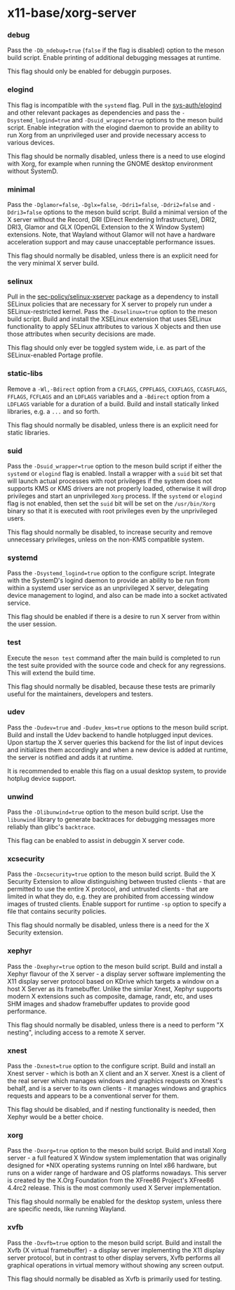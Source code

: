# x11-base/xorg-server

### debug
Pass the `-Db_ndebug=true` (`false` if the flag is disabled) option to the meson build script. Enable printing of additional debugging messages at runtime.

This flag should only be enabled for debuggin purposes.

### elogind
This flag is incompatible with the `systemd` flag. Pull in the [sys-auth/elogind](../sys-auth/elogind.md) and other relevant packages as dependencies and pass the `-Dsystemd_logind=true` and `-Dsuid_wrapper=true` options to the meson build script. Enable integration with the elogind daemon to provide an ability to run Xorg from an unprivileged user and provide necessary access to various devices.

This flag should be normally disabled, unless there is a need to use elogind with Xorg, for example when running the GNOME desktop environment without SystemD.

### minimal
Pass the `-Dglamor=false`, `-Dglx=false`, `-Ddri1=false`, `-Ddri2=false` and `-Ddri3=false` options to the meson build script. Build a minimal version of the X server without the Record, DRI (Direct Rendering Infrastructure), DRI2, DRI3, Glamor and GLX (OpenGL Extension to the X Window System) extensions. Note, that Wayland without Glamor will not have a hardware acceleration support and may cause unacceptable performance issues.

This flag should normally be disabled, unless there is an explicit need for the very minimal X server build.

### selinux
Pull in the [sec-policy/selinux-xserver](../sec-policy/selinux-xserver.md) package as a dependency to install SELinux policies that are necessary for X server to propely run under a SELinux-restricted kernel. Pass the `-Dxselinux=true` option to the meson build script. Build and install the XSELinux extension that uses SELinux functionality to apply SELinux attributes to various X objects and then use those attributes when security decisions are made.

This flag should only ever be toggled system wide, i.e. as part of the SELinux-enabled Portage profile.

### static-libs
Remove a `-Wl,-Bdirect` option from a `CFLAGS`, `CPPFLAGS`, `CXXFLAGS`, `CCASFLAGS`, `FFLAGS`, `FCFLAGS` and an `LDFLAGS` variables and a `-Bdirect` option from a `LDFLAGS` variable for a duration of a build. Build and install statically linked libraries, e.g. a `...` and so forth.

This flag should normally be disabled, unless there is an explicit need for static libraries.

### suid
Pass the `-Dsuid_wrapper=true` option to the meson build script if either the `systemd` or `elogind` flag is enabled. Install a wrapper with a `suid` bit set that will launch actual processes with root privileges if the system does not supports KMS or KMS drivers are not properly loaded, otherwise it will drop privileges and start an unprivileged `Xorg` process. If the `systemd` or `elogind` flag is not enabled, then set the `suid` bit will be set on the `/usr/bin/Xorg` binary so that it is executed with root privileges even by the unprivileged users.

This flag should normally be disabled, to increase security and remove unnecessary privileges, unless on the non-KMS compatible system.

### systemd
Pass the `-Dsystemd_logind=true` option to the configure script. Integrate with the SystemD's logind daemon to provide an ability to be run from within a systemd user service as an unprivileged X server, delegating device management to logind, and also can be made into a socket activated service.

This flag should be enabled if there is a desire to run X server from within the user session.

### test
Execute the `meson test` command after the main build is completed to run the test suite provided with the source code and check for any regressions. This will extend the build time.

This flag should normally be disabled, because these tests are primarily useful for the maintainers, developers and testers.

### udev
Pass the `-Dudev=true` and  `-Dudev_kms=true` options to the meson build script. Build and install the Udev backend to handle hotplugged input devices. Upon startup the X server queries this backend for the list of input devices and initializes them accordingly and when a new device is added at runtime, the server is notified and adds it at runtime.

It is recommended to enable this flag on a usual desktop system, to provide hotplug device support.

### unwind
Pass the `-Dlibunwind=true` option to the meson build script. Use the `libunwind` library to generate backtraces for debugging messages more reliably than glibc's `backtrace`.

This flag can be enabled to assist in debuggin X server code.

### xcsecurity
Pass the `-Dxcsecurity=true` option to the meson build script. Build the X Security Extension to allow distinguishing between trusted clients - that are permitted to use the entire X protocol, and untrusted clients - that are limited in what they do, e.g. they are prohibited from accessing window images of trusted clients. Enable support for runtime `-sp` option to specify a file that contains security policies.

This flag should normally be disabled, unless there is a need for the X Security extension.

### xephyr
Pass the `-Dxephyr=true` option to the meson build script. Build and install a Xephyr flavour of the X server - a display server software implementing the X11 display server protocol based on KDrive which targets a window on a host X Server as its framebuffer. Unlike the similar Xnest, Xephyr supports modern X extensions such as composite, damage, randr, etc, and uses SHM images and shadow framebuffer updates to provide good performance.

This flag should normally be disabled, unless there is a need to perform "X nesting", including access to a remote X server.

### xnest
Pass the `-Dxnest=true` option to the configure script. Build and install an Xnest server - which is both an X client and an X server. Xnest is a client of the real server which manages windows and graphics requests on Xnest's behalf, and is a server to its own clients - it manages windows and graphics requests and appears to be a conventional server for them.

This flag should be disabled, and if nesting functionality is needed, then Xephyr would be a better choice.

### xorg
Pass the `-Dxorg=true` option to the meson build script. Build and install Xorg server - a full featured X Window system implementation that was originally designed for *NIX operating systems running on Intel x86 hardware, but runs on a wider range of hardware and OS platforms nowadays. This server is created by the X.Org Foundation from the XFree86 Project's XFree86 4.4rc2 release. This is the most commonly used X Server implementation.

This flag should normally be enabled for the desktop system, unless there are specific needs, like running Wayland.

### xvfb
Pass the `-Dxvfb=true` option to the meson build script. Build and install the Xvfb (X virtual framebuffer) - a display server implementing the X11 display server protocol, but in contrast to other display servers, Xvfb performs all graphical operations in virtual memory without showing any screen output.

This flag should normally be disabled as Xvfb is primarily used for testing.
